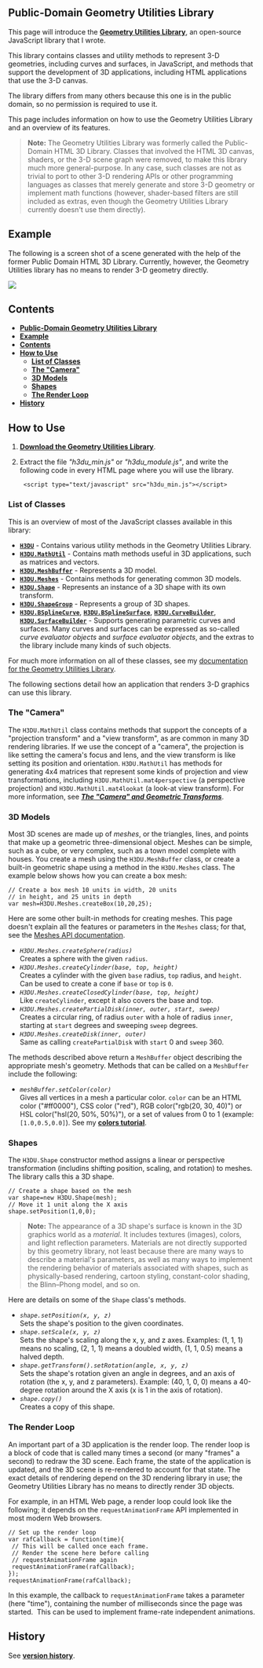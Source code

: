 <a id=Public_Domain_Geometry_Utilities_Library></a>
## Public-Domain Geometry Utilities Library

This page will introduce the [**Geometry Utilities Library**](https://github.com/peteroupc/html3dutil/releases), an open-source JavaScript library that I wrote.

This library contains classes and utility methods to represent 3-D geometries, including curves and surfaces, in JavaScript, and methods that support the development of 3D applications, including HTML applications that use the 3-D canvas.

The library differs from many others because this one is in the public domain, so no permission is required to use it.

This page includes information on how to use the Geometry Utilities Library and an overview of its features.

> **Note:** The Geometry Utilities Library was formerly called the Public-Domain HTML 3D Library.  Classes that involved the HTML 3D canvas, shaders, or the 3-D scene graph were removed, to make this library much more general-purpose.  In any case, such classes are not as trivial to port to other 3-D rendering APIs or other programming languages as classes that merely generate and store 3-D geometry or implement math functions (however, shader-based filters are still included as extras, even though the Geometry Utilities Library currently doesn't use them directly).

<a id=Example></a>
## Example

The following is a screen shot of a scene generated with the help of the former Public Domain HTML 3D Library.  Currently, however, the Geometry Utilities library has no means to render 3-D geometry directly.

![](https://peteroupc.github.io/html3dutil/html3d.png)

<a id=Contents></a>
## Contents

- [**Public-Domain Geometry Utilities Library**](#Public_Domain_Geometry_Utilities_Library)
- [**Example**](#Example)
- [**Contents**](#Contents)
- [**How to Use**](#How_to_Use)
    - [**List of Classes**](#List_of_Classes)
    - [**The "Camera"**](#The_Camera)
    - [**3D Models**](#3D_Models)
    - [**Shapes**](#Shapes)
    - [**The Render Loop**](#The_Render_Loop)
- [**History**](#History)

<a id=How_to_Use></a>
## How to Use

1. [**Download the Geometry Utilities Library**](https://github.com/peteroupc/html3dutil/releases).
2. Extract the file <i>"h3du_min.js"</i> or <i>"h3du_module.js"</i>, and write the following code in every HTML page where you will use the library.

        <script type="text/javascript" src="h3du_min.js"></script>

<a id=List_of_Classes></a>
### List of Classes
This is an overview of most of the JavaScript classes available in this library:

* [**`H3DU`**](https://peteroupc.github.io/html3dutil/H3DU.html) - Contains various utility methods in the Geometry Utilities Library.
* [**`H3DU.MathUtil`**](https://peteroupc.github.io/html3dutil/H3DU.MathUtil.html) - Contains math methods useful in 3D applications, such as matrices and vectors.
* [**`H3DU.MeshBuffer`**](https://peteroupc.github.io/html3dutil/H3DU.MeshBuffer.html) - Represents a 3D model.
* [**`H3DU.Meshes`**](https://peteroupc.github.io/html3dutil/H3DU.Meshes.html) - Contains methods for generating common 3D models.
* [**`H3DU.Shape`**](https://peteroupc.github.io/html3dutil/H3DU.Shape.html) - Represents an instance of a 3D shape with its own transform.
* [**`H3DU.ShapeGroup`**](https://peteroupc.github.io/html3dutil/H3DU.ShapeGroup.html) - Represents a group of 3D shapes.
*  [**`H3DU.BSplineCurve`**](https://peteroupc.github.io/html3dutil/H3DU.BSplineCurve.html),
 [**`H3DU.BSplineSurface`**](https://peteroupc.github.io/html3dutil/H3DU.BSplineSurface.html),
 [**`H3DU.CurveBuilder`**](https://peteroupc.github.io/html3dutil/H3DU.CurveBuilder.html),
 [**`H3DU.SurfaceBuilder`**](https://peteroupc.github.io/html3dutil/H3DU.SurfaceBuilder.html) - Supports generating parametric curves and surfaces. Many curves and surfaces can be expressed as so-called _curve evaluator objects_ and _surface evaluator objects_, and the extras to the library include many kinds of such objects.

For much more information on all of these classes, see my <a href="https://peteroupc.github.io/html3dutil">documentation for the Geometry Utilities Library</a>.

The following sections detail how an application that renders 3-D graphics can use this library.

<a id=The_Camera></a>
### The "Camera"

The `H3DU.MathUtil` class contains methods that support the concepts of a "projection transform" and a "view transform", as are common in many 3D rendering libraries. If we
use the concept of a "camera", the projection is like setting the camera&#39;s focus and lens, and the view transform is like setting its position and orientation. `H3DU.MathUtil` has methods for generating 4x4 matrices that represent some kinds of projection and view transformations, including `H3DU.MathUtil.mat4perspective` (a perspective projection) and `H3DU.MathUtil.mat4lookat` (a look-at view transform). For more information, see [**_The "Camera" and Geometric Transforms_**](http://www.codeproject.com/Tips/989978/The-Camera-and-the-Projection-and-View-Transforms).

<a id=3D_Models></a>
### 3D Models

Most 3D scenes are made up of _meshes_, or the triangles, lines, and points that make up a geometric three-dimensional object. Meshes can be simple, such as a cube, or very complex, such as a town model complete with houses. You create a mesh using the `H3DU.MeshBuffer` class, or create a built-in geometric shape using a method in the `H3DU.Meshes` class. The example below shows how you can create a box mesh:

    // Create a box mesh 10 units in width, 20 units
    // in height, and 25 units in depth
    var mesh=H3DU.Meshes.createBox(10,20,25);

Here are some other built-in methods for creating meshes. This page doesn&#39;t explain all the features or parameters in the `Meshes` class; for that, see the
<a href="http://peteroupc.github.io/html3dutil/H3DU.Meshes.html">Meshes API documentation</a>.

  * <dfn>`H3DU.Meshes.createSphere(radius)`</dfn>
  <br>Creates a sphere with the given `radius`.
  * <dfn>`H3DU.Meshes.createCylinder(base, top, height)`</dfn>
  <br>Creates a cylinder with the given `base` radius, `top` radius, and `height`. Can be used
  to create a cone if `base` or `top` is `0`.
  * <dfn>`H3DU.Meshes.createClosedCylinder(base, top, height)`</dfn>
  <br>Like `createCylinder`, except it also covers the base and top.
  * <dfn>`H3DU.Meshes.createPartialDisk(inner, outer, start, sweep)`</dfn>
  <br>Creates a circular ring, of radius `outer` with a hole of radius `inner`, starting at `start`
  degrees and sweeping `sweep` degrees.
  * <dfn>`H3DU.Meshes.createDisk(inner, outer)`</dfn>
  <br>Same as calling `createPartialDisk` with `start` 0 and `sweep` 360.

The methods described above return a `MeshBuffer` object describing the appropriate mesh's geometry.  Methods that can be called on a `MeshBuffer` include the following:

  * <dfn>`meshBuffer.setColor(color)`</dfn>
  <br>Gives all vertices in a mesh a particular color. `color` can be an HTML color ("#ff0000"), CSS color ("red"), RGB color("rgb(20, 30, 40)") or HSL color("hsl(20, 50%, 50%)"), or a set of values from 0 to 1 (example: `[1.0,0.5,0.0]`).
   See my [**colors tutorial**](https://peteroupc.github.io/html3dutil/tutorial-colors.html).

<a id=Shapes></a>
### Shapes

The `H3DU.Shape` constructor method assigns a linear or perspective transformation (includins shifting position, scaling, and rotation) to meshes.  The library calls this a 3D shape.

    // Create a shape based on the mesh
    var shape=new H3DU.Shape(mesh);
    // Move it 1 unit along the X axis
    shape.setPosition(1,0,0);

> **Note:** The appearance of a 3D shape's surface is known in the 3D graphics world as a _material_. It includes textures (images), colors, and light reflection parameters. Materials are not directly supported by this geometry library, not least because there are many ways to describe a material's parameters, as well as many ways to implement the rendering behavior of materials associated with shapes, such as physically-based rendering, cartoon styling, constant-color shading, the Blinn&ndash;Phong model, and so on.

Here are details on some of the `Shape` class&#39;s methods.

  * <dfn>`shape.setPosition(x, y, z)`</dfn>
  <br>Sets the shape&#39;s position to the given coordinates.
  * <dfn>`shape.setScale(x, y, z)`</dfn>
  <br>Sets the shape&#39;s scaling along the x, y, and z axes. Examples: (1, 1, 1) means no scaling, (2, 1, 1) means a doubled width, (1, 1, 0.5) means a halved depth.
  * <dfn>`shape.getTransform().setRotation(angle, x, y, z)`</dfn>
  <br>Sets the shape&#39;s rotation given an angle in degrees, and an axis of rotation (the x, y, and z parameters). Example: (40, 1, 0, 0) means a 40-degree rotation around the X axis (x is 1 in the axis of rotation).
  * <dfn>`shape.copy()`</dfn>
  <br>Creates a copy of this shape.

<a id=The_Render_Loop></a>
### The Render Loop

An important part of a 3D application is the render loop. The render loop is a block of code that is called many times a second (or many "frames" a second) to redraw the 3D scene. Each frame, the state of the application is updated, and the 3D scene is re-rendered to account for that state. The exact details of rendering depend on the 3D rendering library in use; the Geometry Utilities Library has no means to directly render 3D objects.

For example, in an HTML Web page, a render loop could look like the following; it depends on the `requestAnimationFrame` API implemented in most modern Web browsers.

    // Set up the render loop
    var rafCallback = function(time){
     // This will be called once each frame.
     // Render the scene here before calling
     // requestAnimationFrame again
     requestAnimationFrame(rafCallback);
    });
    requestAnimationFrame(rafCallback);

In this example, the callback to `requestAnimationFrame` takes a parameter (here "time"), containing the number of milliseconds since the page was started.&nbsp; This can be used to implement frame-rate independent animations.

<a id=History></a>
## History

See [**version history**](https://peteroupc.github.io/html3dutil/tutorial-history.html).
